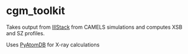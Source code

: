 # cgm_toolkit

Takes output from [IllStack](https://github.com/emilymmoser/illstack_CAMELS) from CAMELS simulations and computes XSB and SZ profiles. 

Uses [PyAtomDB](https://atomdb.readthedocs.io/en/master/) for X-ray calculations
